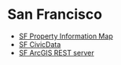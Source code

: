 # San Francisco

- [SF Property Information Map](http://propertymap.sfplanning.org)
- [SF CivicData](http://www.civicdata.com/organization/ccsf-7d7c273a-6a49)
- [SF ArcGIS REST server](http://ec2-50-17-237-182.compute-1.amazonaws.com/arcgis/rest/login?redirect=http%3A//ec2-50-17-237-182.compute-1.amazonaws.com/arcgis/rest/services/PIM_v2_4/MapServer/17/query)
